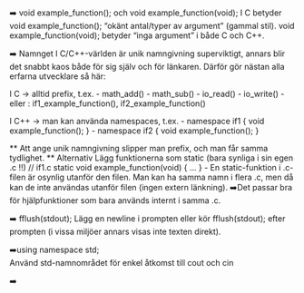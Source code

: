 ➡️ void example_function(); och void example_function(void);
    I C betyder void example_function(); “okänt antal/typer av argument” (gammal stil).
    void example_function(void); betyder “inga argument” i både C och C++.

➡️ Namnget
    I C/C++-världen är unik namngivning superviktigt, annars blir det snabbt kaos både för sig själv och för länkaren. Därför gör nästan alla erfarna utvecklare så här:

I C → alltid prefix, t.ex.
    - math_add()
    - math_sub()
    - io_read()
    - io_write()
    - eller : if1_example_function(), if2_example_function()

I C++ → man kan använda namespaces, t.ex.
    - namespace if1 { void example_function(); }
    - namespace if2 { void example_function(); }

** Att ange unik namngivning slipper man prefix, och man får samma tydlighet.
** Alternativ
    Lägg funktionerna som static (bara synliga i sin egen .c !!)
    // if1.c
    static void example_function(void) { ... }
    - En static-funktion i .c-filen är osynlig utanför den filen.
    Man kan ha samma namn i flera .c, men då kan de inte användas utanför filen (ingen extern länkning).
    ➡️Det passar bra för hjälpfunktioner som bara används internt i samma .c.

➡️ fflush(stdout);
    Lägg en newline i prompten eller kör fflush(stdout); efter prompten 
    (i vissa miljöer annars visas inte texten direkt).
    
➡️using namespace std;  
    Använd std-namnområdet för enkel åtkomst till cout och cin

➡️ 
    
    
